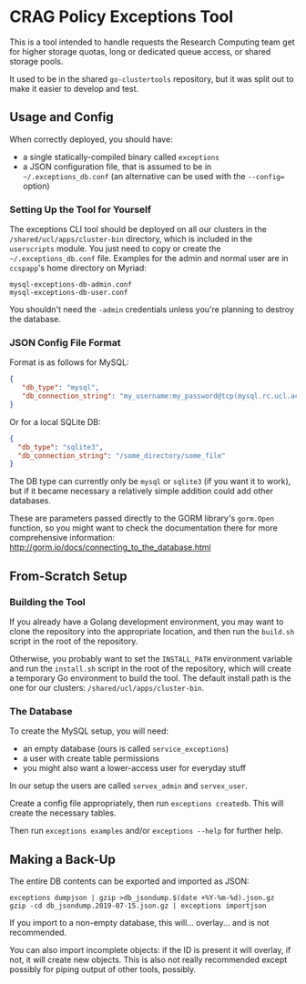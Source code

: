 # CRAG Policy Exceptions Tool

This is a tool intended to handle requests the Research Computing team get for higher storage quotas, long or dedicated queue access, or shared storage pools.

It used to be in the shared `go-clustertools` repository, but it was split out to make it easier to develop and test.

## Usage and Config

When correctly deployed, you should have:

 - a single statically-compiled binary called `exceptions`
 - a JSON configuration file, that is assumed to be in `~/.exceptions_db.conf` (an alternative can be used with the `--config=` option)

### Setting Up the Tool for Yourself

The exceptions CLI tool should be deployed on all our clusters in the `/shared/ucl/apps/cluster-bin` directory, which is included in the `userscripts` module. You just need to copy or create the `~/.exceptions_db.conf` file. Examples for the admin and normal user are in `ccspapp`'s home directory on Myriad:

```
mysql-exceptions-db-admin.conf  
mysql-exceptions-db-user.conf
```

You shouldn't need the `-admin` credentials unless you're planning to destroy the database.

### JSON Config File Format

Format is as follows for MySQL:

```json
{
   "db_type": "mysql",
   "db_connection_string": "my_username:my_password@tcp(mysql.rc.ucl.ac.uk:3306)/my_database_name"
}
```

Or for a local SQLite DB:

```json
{
  "db_type": "sqlite3",
  "db_connection_string": "/some_directory/some_file"
}
```

The DB type can currently only be `mysql` or `sqlite3` (if you want it to work), but if it became necessary a relatively simple addition could add other databases.

These are parameters passed directly to the GORM library's `gorm.Open` function, so you might want to check the documentation there for more comprehensive information: <http://gorm.io/docs/connecting_to_the_database.html>


## From-Scratch Setup

### Building the Tool

If you already have a Golang development environment, you may want to clone the repository into the appropriate location, and then run the `build.sh` script in the root of the repository.

Otherwise, you probably want to set the `INSTALL_PATH` environment variable and run the `install.sh` script in the root of the repository, which will create a temporary Go environment to build the tool. The default install path is the one for our clusters: `/shared/ucl/apps/cluster-bin`.

### The Database

To create the MySQL setup, you will need:

 - an empty database (ours is called `service_exceptions`)
 - a user with create table permissions
 - you might also want a lower-access user for everyday stuff

In our setup the users are called `servex_admin` and `servex_user`.

Create a config file appropriately, then run `exceptions createdb`. This will create the necessary tables.

Then run `exceptions examples` and/or `exceptions --help` for further help.

## Making a Back-Up

The entire DB contents can be exported and imported as JSON:

```
exceptions dumpjson | gzip >db_jsondump.$(date +%Y-%m-%d).json.gz
gzip -cd db_jsondump.2019-07-15.json.gz | exceptions importjson 
```

If you import to a non-empty database, this will... overlay... and is not recommended.

You can also import incomplete objects: if the ID is present it will overlay, if not, it will create new objects.
This is also not really recommended except possibly for piping output of other tools, possibly.
